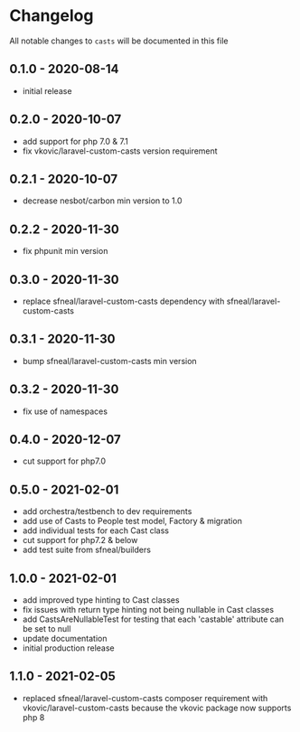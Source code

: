 # Changelog

All notable changes to `casts` will be documented in this file

## 0.1.0 - 2020-08-14
- initial release


## 0.2.0 - 2020-10-07
- add support for php 7.0 & 7.1
- fix vkovic/laravel-custom-casts version requirement


## 0.2.1 - 2020-10-07
- decrease nesbot/carbon min version to 1.0


## 0.2.2 - 2020-11-30
- fix phpunit min version


## 0.3.0 - 2020-11-30
- replace sfneal/laravel-custom-casts dependency with sfneal/laravel-custom-casts


## 0.3.1 - 2020-11-30
- bump sfneal/laravel-custom-casts min version


## 0.3.2 - 2020-11-30
- fix use of namespaces


## 0.4.0 - 2020-12-07
- cut support for php7.0


## 0.5.0 - 2021-02-01
- add orchestra/testbench to dev requirements
- add use of Casts to People test model, Factory & migration
- add individual tests for each Cast class
- cut support for php7.2 & below
- add test suite from sfneal/builders


## 1.0.0 - 2021-02-01
- add improved type hinting to Cast classes
- fix issues with return type hinting not being nullable in Cast classes
- add CastsAreNullableTest for testing that each 'castable' attribute can be set to null
- update documentation
- initial production release


## 1.1.0 - 2021-02-05
- replaced sfneal/laravel-custom-casts composer requirement with vkovic/laravel-custom-casts because the vkovic package now supports php 8
